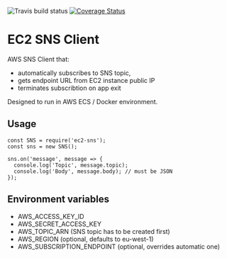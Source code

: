 ![Travis build status](https://travis-ci.org/jaaaco/ec2-sns.svg?branch=master) [![Coverage Status](https://coveralls.io/repos/github/jaaaco/ec2-sns/badge.svg)](https://coveralls.io/github/jaaaco/ec2-sns)

# EC2 SNS Client

AWS SNS Client that:
* automatically subscribes to SNS topic, 
* gets endpoint URL from EC2 instance public IP
* terminates subscribtion on app exit

Designed to run in AWS ECS / Docker environment.

## Usage

```
const SNS = require('ec2-sns');
const sns = new SNS();

sns.on('message', message => {
  console.log('Topic', message.topic);
  console.log('Body', message.body); // must be JSON
});
```

## Environment variables 

* AWS_ACCESS_KEY_ID
* AWS_SECRET_ACCESS_KEY
* AWS_TOPIC_ARN (SNS topic has to be created first)
* AWS_REGION (optional, defaults to eu-west-1)
* AWS_SUBSCRIPTION_ENDPOINT (optional, overrides automatic one)


